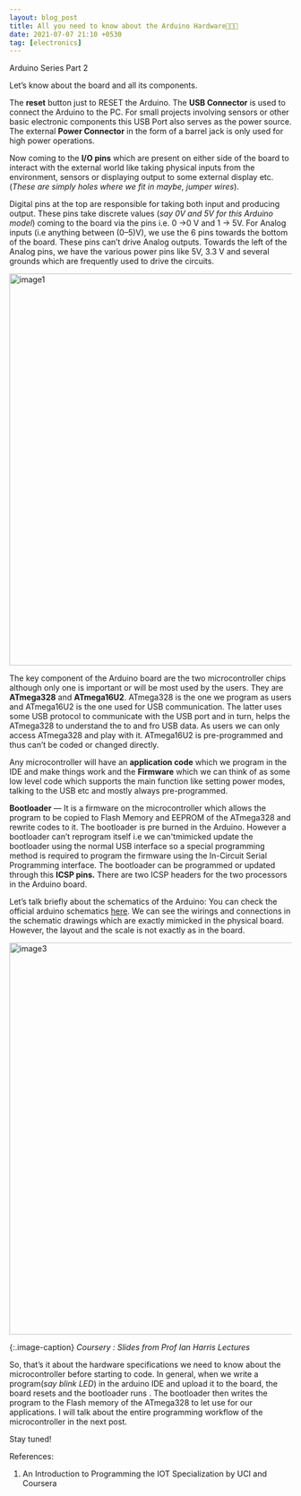 ```yaml
---
layout: blog_post
title: All you need to know about the Arduino Hardware👩🏻‍💻
date: 2021-07-07 21:10 +0530
tag: [electronics]
---
```


Arduino Series Part 2

Let’s know about the board and all its components.

<!--more-->

The **reset** button just to RESET the Arduino. The **USB Connector** is used to connect the Arduino to the PC. For small projects involving sensors or other basic electronic components this USB Port also serves as the power source. The external **Power Connector** in the form of a barrel jack is only used for high power operations.

Now coming to the **I/O pins** which are present on either side of the board to interact with the external world like taking physical inputs from the environment, sensors or displaying output to some external display etc. (*These are simply holes where we fit in maybe, jumper wires*).

Digital pins at the top are responsible for taking both input and producing output. These pins take discrete values (*say 0V and 5V for this Arduino model*) coming to the board via the pins i.e. 0 →0 V and 1 → 5V. For Analog inputs (i.e anything between (0–5)V), we use the 6 pins towards the bottom of the board. These pins can’t drive Analog outputs. Towards the left of the Analog pins, we have the various power pins like 5V, 3.3 V and several grounds which are frequently used to drive the circuits.

<img class ="blog-inline-image" src="{{ site.baseurl }}/assets/images/arduino-hardware/image1.png" alt="image1" width='700'/>

The key component of the Arduino board are the two microcontroller chips although only one is important or will be most used by the users. They are **ATmega328** and **ATmega16U2**. ATmega328 is the one we program as users and ATmega16U2 is the one used for USB communication. The latter uses some USB protocol to communicate with the USB port and in turn, helps the ATmega328 to understand the to and fro USB data. As users we can only access ATmega328 and play with it. ATmega16U2 is pre-programmed and thus can’t be coded or changed directly.

Any microcontroller will have an **application code** which we program in the IDE and make things work and the **Firmware** which we can think of as some low level code which supports the main function like setting power modes, talking to the USB etc and mostly always pre-programmed.

**Bootloader** — It is a firmware on the microcontroller which allows the program to be copied to Flash Memory and EEPROM of the ATmega328 and rewrite codes to it. The bootloader is pre burned in the Arduino. However a bootloader can’t reprogram itself i.e we can'tmimicked update the bootloader using the normal USB interface so a special programming method is required to program the firmware using the In-Circuit Serial Programming interface. The bootloader can be programmed or updated through this **ICSP pins.** There are two ICSP headers for the two processors in the Arduino board.

Let’s talk briefly about the schematics of the Arduino:
You can check the official arduino schematics [here](https://www.arduino.cc/en/uploads/Main/arduino-uno-schematic.pdf). We can see the wirings and connections in the schematic drawings which are exactly mimicked in the physical board. However, the layout and the scale is not exactly as in the board.

<img class ="blog-inline-image" src="{{ site.baseurl }}/assets/images/arduino-hardware/image1.png" alt="image3" width='700'/>

{:.image-caption}
*Coursery : Slides from Prof Ian Harris Lectures*


So, that’s it about the hardware specifications we need to know about the microcontroller before starting to code. In general, when we write a program(*say blink LED*) in the arduino IDE and upload it to the board, the board resets and the bootloader runs . The bootloader then writes the program to the Flash memory of the ATmega328 to let use for our applications. I will talk about the entire programming workflow of the microcontroller in the next post.

Stay tuned!

References:

1. An Introduction to Programming the IOT Specialization by UCI and Coursera
